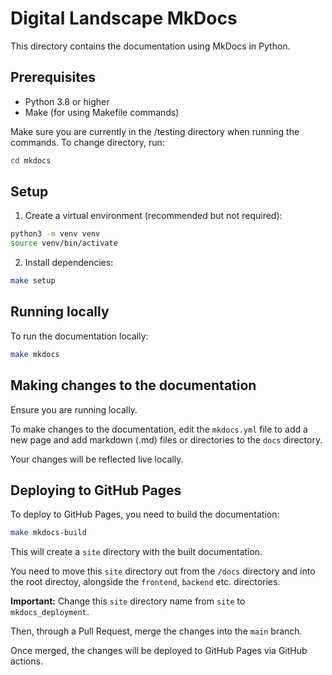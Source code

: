 # Digital Landscape MkDocs

This directory contains the documentation using MkDocs in Python.

## Prerequisites

- Python 3.8 or higher
- Make (for using Makefile commands)

Make sure you are currently in the /testing directory when running the commands. To change directory, run:

```bash
cd mkdocs
```

## Setup

1. Create a virtual environment (recommended but not required):
```bash
python3 -m venv venv
source venv/bin/activate
```

2. Install dependencies:
```bash
make setup
```

## Running locally

To run the documentation locally:
```bash
make mkdocs
```

## Making changes to the documentation

Ensure you are running locally.

To make changes to the documentation, edit the `mkdocs.yml` file to add a new page and add markdown (.md) files or directories to the `docs` directory.

Your changes will be reflected live locally.

## Deploying to GitHub Pages

To deploy to GitHub Pages, you need to build the documentation:
```bash
make mkdocs-build
```

This will create a `site` directory with the built documentation.

You need to move this `site` directory out from the `/docs` directory and into the root directoy, alongside the `frontend`, `backend` etc. directories.

**Important:** Change this `site` directory name from `site` to `mkdocs_deployment`.

Then, through a Pull Request, merge the changes into the `main` branch.

Once merged, the changes will be deployed to GitHub Pages via GitHub actions.